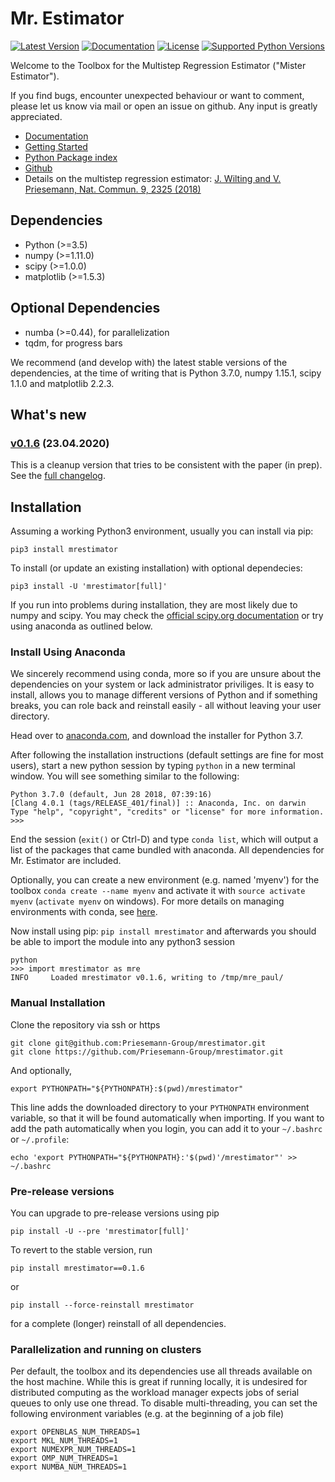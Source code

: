 # Mr. Estimator

[![Latest Version](https://img.shields.io/pypi/v/mrestimator.svg)](https://pypi.python.org/pypi/mrestimator/)
[![Documentation](https://readthedocs.org/projects/mrestimator/badge/?version=latest&style=flat)](https://mrestimator.readthedocs.io/en/latest/)
[![License](https://img.shields.io/pypi/l/mrestimator.svg)](https://opensource.org/licenses/BSD-3-Clause)
[![Supported Python Versions](https://img.shields.io/pypi/pyversions/mrestimator.svg)](https://pypi.python.org/pypi/mrestimator/)

Welcome to the Toolbox for the Multistep Regression Estimator ("Mister Estimator").

If you find bugs, encounter unexpected behaviour or want to comment, please let us know via mail or open an issue on github. Any input is greatly appreciated.

- [Documentation](https://mrestimator.readthedocs.io/en/latest/)
- [Getting Started](https://mrestimator.readthedocs.io/en/latest/doc/gettingstarted.html)
- [Python Package index](https://pypi.org/project/mrestimator)
- [Github](https://github.com/Priesemann-Group/mrestimator)
- Details on the multistep regression estimator: [J. Wilting and V. Priesemann, Nat. Commun. 9, 2325 (2018)](https://doi.org/10.1038/s41467-018-04725-4)


## Dependencies
- Python (>=3.5)
- numpy (>=1.11.0)
- scipy (>=1.0.0)
- matplotlib (>=1.5.3)

## Optional Dependencies
- numba (>=0.44), for parallelization
- tqdm, for progress bars

We recommend (and develop with) the latest stable versions of the dependencies, at the time of writing that is
Python 3.7.0, numpy 1.15.1, scipy 1.1.0 and matplotlib 2.2.3.


## What's new

### [v0.1.6](https://pypi.org/project/mrestimator/0.1.6) (23.04.2020)

This is a cleanup version that tries to be consistent with the paper (in prep). See the [full changelog](https://mrestimator.readthedocs.io/en/latest/doc/changelog.html).


## Installation
Assuming a working Python3 environment, usually you can install via pip:

```
pip3 install mrestimator
```

To install (or update an existing installation) with optional dependecies:

```
pip3 install -U 'mrestimator[full]'
```

If you run into problems during installation, they are most likely due to numpy and scipy.
You may check the [official scipy.org documentation](https://scipy.org/install.html) or try using anaconda as outlined below.

### Install Using Anaconda

We sincerely recommend using conda, more so if you are unsure about the dependencies on your system or lack administrator priviliges. It is easy to install, allows you to manage different versions of Python and if something breaks, you can role back and reinstall easily - all without leaving your user directory.

Head over to [anaconda.com](https://www.anaconda.com/download/), and download the installer for Python 3.7.

After following the installation instructions (default settings are fine for most users),
start a new python session by typing ```python``` in a new terminal window.
You will see something similar to the following:

```
Python 3.7.0 (default, Jun 28 2018, 07:39:16)
[Clang 4.0.1 (tags/RELEASE_401/final)] :: Anaconda, Inc. on darwin
Type "help", "copyright", "credits" or "license" for more information.
>>>
```

End the session (```exit()``` or Ctrl-D) and type ```conda list```, which will output a list of the packages that came bundled with anaconda.
All dependencies for Mr. Estimator are included.

Optionally, you can create a new environment (e.g. named 'myenv') for the toolbox ```conda create --name myenv```
and activate it with ``source activate myenv`` (``activate myenv`` on windows).
For more details on managing environments with conda, see [here](https://conda.io/docs/user-guide/tasks/manage-environments.html).

Now install using pip: ```pip install mrestimator``` and afterwards you should be able to import the module into any python3 session

```
python
>>> import mrestimator as mre
INFO     Loaded mrestimator v0.1.6, writing to /tmp/mre_paul/
```

### Manual Installation

Clone the repository via ssh or https

```
git clone git@github.com:Priesemann-Group/mrestimator.git
git clone https://github.com/Priesemann-Group/mrestimator.git
```

And optionally,

```
export PYTHONPATH="${PYTHONPATH}:$(pwd)/mrestimator"
```

This line adds the downloaded directory to your `PYTHONPATH` environment
variable, so that it will be found automatically when importing. If you want to add the path
automatically when you login, you can add it to your `~/.bashrc` or `~/.profile`:

```
echo 'export PYTHONPATH="${PYTHONPATH}:'$(pwd)'/mrestimator"' >> ~/.bashrc
```

### Pre-release versions

You can upgrade to pre-release versions using pip

```
pip install -U --pre 'mrestimator[full]'
```

To revert to the stable version, run

```
pip install mrestimator==0.1.6
```

or

```
pip install --force-reinstall mrestimator
```

for a complete (longer) reinstall of all dependencies.

### Parallelization and running on clusters

Per default, the toolbox and its dependencies use all threads available on the host machine.
While this is great if running locally, it is undesired for distributed computing as the workload manager expects jobs of serial queues to only use one thread.
To disable multi-threading, you can set the following environment variables (e.g. at the beginning of a job file)

```
export OPENBLAS_NUM_THREADS=1
export MKL_NUM_THREADS=1
export NUMEXPR_NUM_THREADS=1
export OMP_NUM_THREADS=1
export NUMBA_NUM_THREADS=1
```

